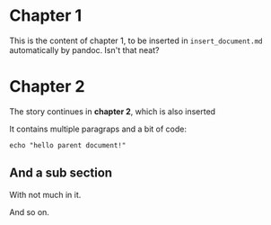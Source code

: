 Chapter 1
=========

This is the content of chapter 1, to be inserted in `insert_document.md`
automatically by pandoc. Isn't that neat?

Chapter 2
=========

The story continues in **chapter 2**, which is also inserted

It contains multiple paragraps and a bit of code:

    echo "hello parent document!"

And a sub section
-----------------

With not much in it.

And so on.
